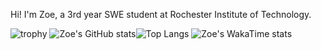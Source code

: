 Hi! I'm Zoe, a 3rd year SWE student at Rochester Institute of Technology.

![trophy](https://github-profile-trophy.vercel.app/?username=zizz-0&rank=SSS,SS,S,AAA,AA,A&no-bg=false&theme=nord)
![Zoe's GitHub stats](https://github-readme-stats.vercel.app/api?username=zizz-0&show_icons=true&hide=stars&bg_color=2E3440&title_color=80A1C1&text_color=EDEFF3&hide_rank=true&ring_color=824db8&icon_color=90BCBC&line_height=24)![Top Langs](https://github-readme-stats.vercel.app/api/top-langs/?username=zizz-0&layout=compact&bg_color=2E3440&title_color=80A1C1&text_color=EDEFF3&size_weight=0.5&count_weight=0.5)
![Zoe's WakaTime stats](https://github-readme-stats.vercel.app/api/wakatime?username=zizz0&title_color=80A1C1&text_color=EDEFF3&layout=compact&custom_title=WakaTime%20Stats%20Since%20Nov%2013,%202024&bg_color=2E3440)



